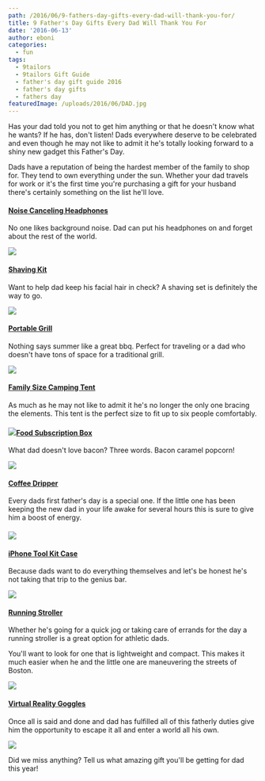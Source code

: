 ```yaml
---
path: /2016/06/9-fathers-day-gifts-every-dad-will-thank-you-for/
title: 9 Father's Day Gifts Every Dad Will Thank You For
date: '2016-06-13'
author: eboni
categories:
  - fun
tags:
  - 9tailors
  - 9tailors Gift Guide
  - father's day gift guide 2016
  - father's day gifts
  - fathers day
featuredImage: /uploads/2016/06/DAD.jpg
---
```

Has your dad told you not to get him anything or that he doesn't know what he wants? If he has, don't listen! Dads everywhere deserve to be celebrated and even though he may not like to admit it he's totally looking forward to a shiny new gadget this Father's Day.

Dads have a reputation of being the hardest member of the family to shop for. They tend to own everything under the sun. Whether your dad travels for work or it's the first time you're purchasing a gift for your husband there's certainly something on the list he'll love.

#### [**Noise Canceling Headphones**](https://www.bose.com/en_us/products/headphones/over_ear_headphones/quietcomfort-25-acoustic-noise-cancelling-headphones-apple-devices.html)

No one likes background noise. Dad can put his headphones on and forget about the rest of the world.

 ![](http://blogs-images.forbes.com/geoffreymorrison/files/2014/09/Bose-QuietComfort-25-Review-1940x1306.jpg)

#### [Shaving Kit](http://www.theartofshaving.com/Full-Size-Kit-with-Fine-Badger-Brush/FULLSIZEKITSANDALWOODFINE,default,pd.html?cgid=shaving-products-shaving-kits#start=1)

Want to help dad keep his facial hair in check? A shaving set is definitely the way to go.

![](https://c4.q-assets.com/images/products/p/pgp/pgp-185_1z.jpg)

#### [**Portable Grill**](http://www.lowes.com/pd/Weber-Q-1000-Titanium-8-500-BTU-189-sq-in-Portable-Gas-Grill/50107098)

Nothing says summer like a great bbq. Perfect for traveling or a dad who doesn't have tons of space for a traditional grill.

![](http://mobileimages.lowes.com/product/converted/077924/077924024504_03264360.jpg)

#### [**Family Size Camping Tent**](https://www.campmor.com/c/coleman-montana-6-12x7-6-person-tent)

As much as he may not like to admit it he's no longer the only one bracing the elements. This tent is the perfect size to fit up to six people comfortably.

#### ![](http://ak1.ostkcdn.com/images/products/3927756/Coleman-Montana-6-person-Tent-a3702408-b7f3-49e9-b6d6-d8db3ed5e932_600.jpg)[****Food Subscription Box****](http://www.mouth.com/products/bacon-me-crazy?ref=directededge#variant=9493192645)

What dad doesn't love bacon? Three words. Bacon caramel popcorn!

![](http://cdn.shopify.com/s/files/1/0100/5392/products/BaconTaster2015_7e3e1eb0-2729-4cd2-8d53-b50b38e23cb6_grande.jpg?v=1433341981)

#### [**Coffee Dripper**](https://food52.com/shop/products/309-glass-handled-chemex-brewer-with-100-filters)

Every dads first father's day is a special one. If the little one has been keeping the new dad in your life awake for several hours this is sure to give him a boost of energy.

#### ![](https://images.food52.com/-x8oivNzHBMy1-FcVY7dftG7IRk=/1118x0/5ef9f4e3-65a0-489d-8011-edbbd02ec4a5--2013-0930_stumptown_chemex-w-filters-013.jpg)

#### [****iPhone Tool Kit Case****](http://www.in1case.com/ProductDetails.asp?ProductCode=IPHONE6-CLEAR-YELLOW)

Because dads want to do everything themselves and let's be honest he's not taking that trip to the genius bar.

![](http://cdn3.volusion.com/fxuyd.jrcsl/v/vspfiles/photos/iphone6-clear-yellow-3T.jpg)

#### [**Running Stroller**](https://www.rei.com/product/871171/thule-urban-glide-stroller)

Whether he's going for a quick jog or taking care of errands for the day a running stroller is a great option for athletic dads.

You'll want to look for one that is lightweight and compact. This makes it much easier when he and the little one are maneuvering the streets of Boston.

![](https://www.rei.com/media/3640a58d-744b-453c-b317-7fb6c1103443)

#### [**Virtual Reality Goggles**](https://www.oculus.com/en-us/rift/)

Once all is said and done and dad has fulfilled all of this fatherly duties give him the opportunity to escape it all and enter a world all his own.

![](http://www.wired.com/wp-content/uploads/2015/06/Oculus-Rift-2-1024x576.jpg)

Did we miss anything? Tell us what amazing gift you'll be getting for dad this year!